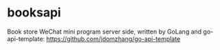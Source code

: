 # booksapi
Book store WeChat mini program server side, written by GoLang and go-api-template:
https://github.com/jdomzhang/go-api-template
